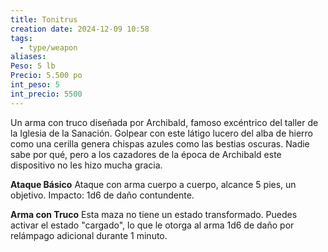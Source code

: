 ```yaml
---
title: Tonitrus
creation date: 2024-12-09 10:58
tags:
  - type/weapon
aliases: 
Peso: 5 lb
Precio: 5.500 po
int_peso: 5
int_precio: 5500
---
```

Un arma con truco diseñada por Archibald, famoso excéntrico del taller de la Iglesia de la Sanación. Golpear con este látigo lucero del alba de hierro como una cerilla genera chispas azules como las bestias oscuras. Nadie sabe por qué, pero a los cazadores de la época de Archibald este dispositivo no les hizo mucha gracia.  

**Ataque Básico**
Ataque con arma cuerpo a cuerpo, alcance 5 pies, un objetivo.
Impacto: 1d6 de daño contundente.

**Arma con Truco**
Esta maza no tiene un estado transformado. Puedes activar el estado "cargado", lo que le otorga al arma 1d6 de daño por relámpago adicional durante 1 minuto.